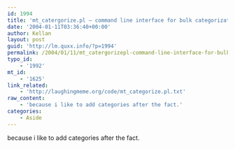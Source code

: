 ```yaml
---
id: 1994
title: 'mt_catergorize.pl – command line interface for bulk categorization'
date: '2004-01-11T03:36:40+00:00'
author: Kellan
layout: post
guid: 'http://lm.quxx.info/?p=1994'
permalink: /2004/01/11/mt_catergorizepl-command-line-interface-for-bulk-categorization/
typo_id:
    - '1992'
mt_id:
    - '1625'
link_related:
    - 'http://laughingmeme.org/code/mt_categorize.pl.txt'
raw_content:
    - 'because i like to add categories after the fact.'
categories:
    - Aside
---
```


because i like to add categories after the fact.